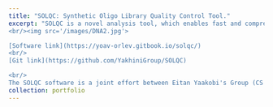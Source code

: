 ```yaml
---
title: "SOLQC: Synthetic Oligo Library Quality Control Tool."
excerpt: "SOLQC is a novel analysis tool, which enables fast and comprehensive analysis of synthetic oligo libraries enabling the user comprehensive information and insights about the quality and state of the library.
<br/><img src='/images/DNA2.jpg'>

[Software link](https://yoav-orlev.gitbook.io/solqc/)
<br/>
[Git link](https://github.com/YakhiniGroup/SOLQC)

<br/>
The SOLQC software is a joint effort between Eitan Yaakobi's Group (CS department, Technion) and Zohar Yakhini's Group (CS department, Technion and CS department, IDC Herzliya)."
collection: portfolio
---
```


